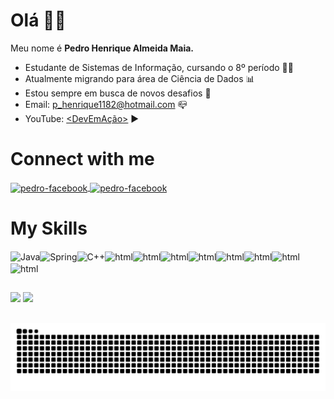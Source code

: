 # Olá 👋🏽
Meu nome é **Pedro Henrique Almeida Maia.**

- Estudante de Sistemas de Informação, cursando o 8º período 👨‍🎓
- Atualmente migrando para área de Ciência de Dados 📊
- Estou sempre em busca de novos desafios 🚀
- Email: p_henrique1182@hotmail.com 📪
- YouTube: <a href = "https://youtube.com/channel/UCW49F45P0yyFQttOQxKsY7g/"><DevEmAção></a> ▶

# Connect with me
<a href = "https://www.facebook.com/pedrohenrique.almeida.5030/" target="-blank">
<img align="center" alt="pedro-facebook" height="30" width="40" src="https://cdn.jsdelivr.net/gh/devicons/devicon/icons/facebook/facebook-original.svg" style="max-width:100%;">
</a>

<a href = "https://www.linkedin.com/in/pedro-henrique-almeida-maia-46a610180/" target="-blank">
<img align="center" alt="pedro-facebook" height="30" width="40" src="https://cdn.jsdelivr.net/gh/devicons/devicon/icons/linkedin/linkedin-original.svg" style="max-width:100%;">
</a>

# My Skills
<img align="center" alt="Java" height="40" width="50" src="https://cdn.jsdelivr.net/gh/devicons/devicon/icons/java/java-original-wordmark.svg" style="max-width:100%;"><img align="center" alt="Spring" height="40" width="50" src="https://cdn.jsdelivr.net/gh/devicons/devicon/icons/spring/spring-original-wordmark.svg" style="max-width:100%;"><img align="center" alt="C++" height="40" width="50" src="https://cdn.jsdelivr.net/gh/devicons/devicon/icons/cplusplus/cplusplus-original.svg" style="max-width:100%;"><img align="center" alt="html" height="40" width="50" src="https://cdn.jsdelivr.net/gh/devicons/devicon/icons/html5/html5-original.svg" style="max-width:100%;"><img align="center" alt="html" height="40" width="50" src="https://cdn.jsdelivr.net/gh/devicons/devicon/icons/css3/css3-original.svg" style="max-width:100%;"><img align="center" alt="html" height="40" width="50" src="https://cdn.jsdelivr.net/gh/devicons/devicon/icons/javascript/javascript-original.svg" style="max-width:100%;"><img align="center" alt="html" height="40" width="50" src="https://cdn.jsdelivr.net/gh/devicons/devicon/icons/bootstrap/bootstrap-original.svg" style="max-width:100%;"><img align="center" alt="html" height="40" width="50" src="https://cdn.jsdelivr.net/gh/devicons/devicon/icons/figma/figma-original.svg" style="max-width:100%;"><img align="center" alt="html" height="40" width="50" img src="https://cdn.jsdelivr.net/gh/devicons/devicon/icons/git/git-original.svg" style="max-width:100%;"><img align="center" alt="html" height="40" width="50" img src="https://cdn.jsdelivr.net/gh/devicons/devicon/icons/oracle/oracle-original.svg" style="max-width:100%;"><img align="center" alt="html" height="40" width="50" img src="https://cdn.jsdelivr.net/gh/devicons/devicon/icons/mysql/mysql-original-wordmark.svg" style="max-width:100%;">
  
##
<div style="display: inline_block">
<img height="180em" src="https://github-readme-stats.vercel.app/api?username=pedroAlmeidaDev&show_icons=true&theme=midnight-purple&include_all_commits=true&count_private=true"/> <img height="180em" src="https://github-readme-stats.vercel.app/api/top-langs/?username=pedroAlmeidaDev&layout=compact&langs_count=7&theme=midnight-purple"/>
</div>

##

![Snake animation](https://github.com/pedroAlmeidaDev/pedroAlmeidaDev/blob/output/github-contribution-grid-snake.svg)
